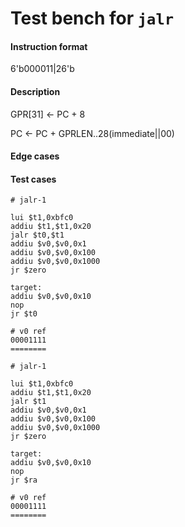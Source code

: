 # Test bench for `jalr`

#### Instruction format

6'b000011|26'b<immediate>

#### Description

GPR[31] <- PC + 8

PC <- PC + GPRLEN..28(immediate||00)

#### Edge cases


#### Test cases

```assembly
# jalr-1

lui $t1,0xbfc0
addiu $t1,$t1,0x20
jalr $t0,$t1
addiu $v0,$v0,0x1
addiu $v0,$v0,0x100
addiu $v0,$v0,0x1000
jr $zero

target:
addiu $v0,$v0,0x10
nop
jr $t0

# v0 ref
00001111
========
```

```assembly
# jalr-1

lui $t1,0xbfc0
addiu $t1,$t1,0x20
jalr $t1
addiu $v0,$v0,0x1
addiu $v0,$v0,0x100
addiu $v0,$v0,0x1000
jr $zero

target:
addiu $v0,$v0,0x10
nop
jr $ra

# v0 ref
00001111
========
```
